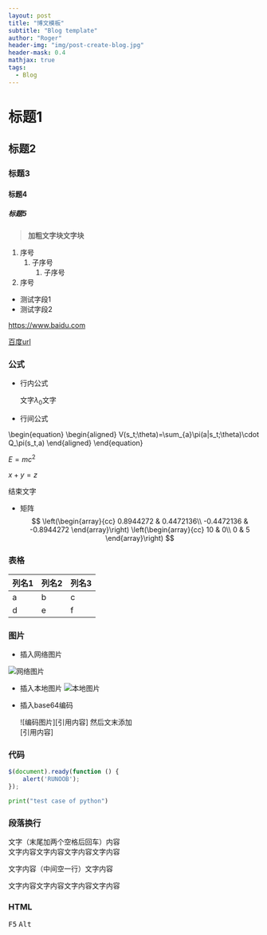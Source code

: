 ```yaml
---
layout: post
title: "博文模板"
subtitle: "Blog template"
author: "Roger"
header-img: "img/post-create-blog.jpg"
header-mask: 0.4
mathjax: true
tags:
  - Blog
---
```


# 标题1
## 标题2
### 标题3
#### 标题4
##### 标题5


> **加粗文字块文字块**

1. 序号
   1. 子序号
      1. 子序号
2. 序号




* 测试字段1
* 测试字段2

<https://www.baidu.com>

[百度url](https://www.baidu.com)

### 公式
- 行内公式

  文字$\lambda_{0}$文字

- 行间公式

\begin{equation}
\begin{aligned}
V(s_t;\theta)=\sum_{a}\pi(a|s_t;\theta)\cdot Q_\pi(s_t,a)
\end{aligned}
\end{equation}

  $E=mc^{2}$

  $x+y=z\tag{1.1}$

  结束文字

- 矩阵  
  $$
  \left(\begin{array}{cc} 
  0.8944272 & 0.4472136\\
  -0.4472136 & -0.8944272
  \end{array}\right)
  \left(\begin{array}{cc} 
  10 & 0\\ 
  0 & 5
  \end{array}\right)
  $$ 

### 表格

| 列名1 | 列名2 | 列名3 |
| ----- | ----- | ----- |
| a     | b     | c     |
| d     | e     | f     |

### 图片
* 插入网络图片

![网络图片](https://bkimg.cdn.bcebos.com/pic/3c6d55fbb2fb4316b81c19dd2ca4462309f7d312?x-bce-process=image/resize,m_lfit,w_268,limit_1/format,f_jpg)

* 插入本地图片
![本地图片](/img/404-bg.jpg)

* 插入base64编码
  
  ![编码图片][引用内容]
  然后文末添加  
  [引用内容]

### 代码
```javascript
$(document).ready(function () {
    alert('RUNOOB');
});
```

```python
print("test case of python")
```

### 段落换行

文字（末尾加两个空格后回车）内容  
文字内容文字内容文字内容文字内容

文字内容（中间空一行）文字内容

文字内容文字内容文字内容文字内容

### HTML
<kbd>F5</kbd> <kbd>Alt</kbd>

&emsp;&emsp;